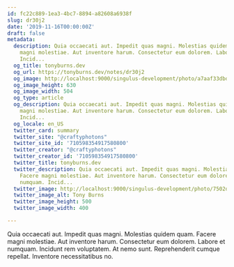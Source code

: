 ```yaml
---
id: fc22c889-1ea3-4bc7-8894-a82608a6938f
slug: dr30j2
date: '2019-11-16T00:00:00Z'
draft: false
metadata:
  description: Quia occaecati aut. Impedit quas magni. Molestias quidem quam. Facere
    magni molestiae. Aut inventore harum. Consectetur eum dolorem. Labore et numquam.
    Incid...
  og_title: tonyburns.dev
  og_url: https://tonyburns.dev/notes/dr30j2
  og_image: http://localhost:9000/singulus-development/photo/a7aaf33dbd0b584a47dea1fc1b3a9bbf.jpeg
  og_image_height: 630
  og_image_width: 504
  og_type: article
  og_description: Quia occaecati aut. Impedit quas magni. Molestias quidem quam. Facere
    magni molestiae. Aut inventore harum. Consectetur eum dolorem. Labore et numquam.
    Incid...
  og_locale: en_US
  twitter_card: summary
  twitter_site: "@craftyphotons"
  twitter_site_id: '710598354917580800'
  twitter_creator: "@craftyphotons"
  twitter_creator_id: '710598354917580800'
  twitter_title: tonyburns.dev
  twitter_description: Quia occaecati aut. Impedit quas magni. Molestias quidem quam.
    Facere magni molestiae. Aut inventore harum. Consectetur eum dolorem. Labore et
    numquam. Incid...
  twitter_image: http://localhost:9000/singulus-development/photo/7502d1526646abf03deb056888635686.jpeg
  twitter_image_alt: Tony Burns
  twitter_image_height: 500
  twitter_image_width: 400

---
```


Quia occaecati aut. Impedit quas magni. Molestias quidem quam. Facere magni molestiae. Aut inventore harum. Consectetur eum dolorem. Labore et numquam. Incidunt rem voluptatem. At nemo sunt. Reprehenderit cumque repellat. Inventore necessitatibus no.
